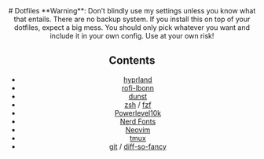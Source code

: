<div align="center">
# Dotfiles
**Warning**: Don’t blindly use my settings unless you know what that entails. There are no backup system. If you install this on top of your dotfiles, expect a big mess. You should only pick whatever you want and include it in your own config. Use at your own risk!

## Contents
- [hyprland](https://github.com/hyprwm/Hyprland)
- [rofi-lbonn](https://github.com/lbonn/rofi) 
- [dunst](https://github.com/dunst-project/dunst)
- [zsh](https://github.com/zsh-users) / [fzf](https://github.com/junegunn/fzf)
- [Powerlevel10k](https://github.com/romkatv/powerlevel10k)
- [Nerd Fonts](https://github.com/ryanoasis/nerd-fonts)
- [Neovim](https://github.com/neovim/neovim)
- [tmux](https://github.com/tmux/tmux)
- [git](https://github.com/git) / [diff-so-fancy](https://github.com/so-fancy/diff-so-fancy)
